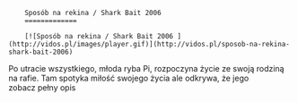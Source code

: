 
        Sposób na rekina / Shark Bait 2006 
        =============
        
        [![Sposób na rekina / Shark Bait 2006 ](http://vidos.pl/images/player.gif)](http://vidos.pl/sposob-na-rekina-shark-bait-2006)
        
        
 Po utracie wszystkiego, młoda ryba Pi, rozpoczyna życie ze swoją rodziną na rafie. Tam spotyka miłość swojego życia ale odkrywa, że jego zobacz pełny opis
    